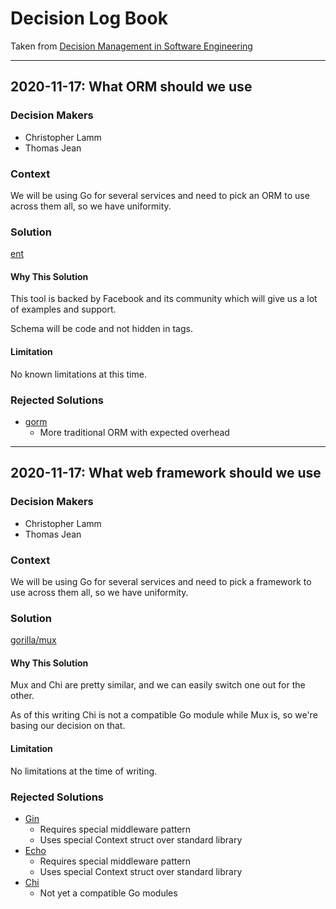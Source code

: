 # Decision Log Book

Taken from [Decision Management in Software Engineering](https://medium.com/swlh/decision-management-in-software-engineering-ca60f9d40e02)

---

## 2020-11-17: What ORM should we use

### Decision Makers

* Christopher Lamm
* Thomas Jean

### Context

We will be using Go for several services and need to pick an ORM to use across them all, so we have uniformity.

### Solution

[ent](https://github.com/facebook/ent)

#### Why This Solution

This tool is backed by Facebook and its community which will give us a lot of examples and support.

Schema will be code and not hidden in tags.

#### Limitation

No known limitations at this time.

### Rejected Solutions

* [gorm](https://gorm.io/)
    * More traditional ORM with expected overhead
 
---

## 2020-11-17: What web framework should we use

### Decision Makers

* Christopher Lamm
* Thomas Jean

### Context

We will be using Go for several services and need to pick a framework to use across them all, so we have uniformity.

### Solution

[gorilla/mux](https://github.com/gorilla/mux)

#### Why This Solution

Mux and Chi are pretty similar, and we can easily switch one out for the other.

As of this writing Chi is not a compatible Go module while Mux is, so we're basing our decision on that.

#### Limitation

No limitations at the time of writing.

### Rejected Solutions

* [Gin](https://github.com/gin-gonic/gin)
    * Requires special middleware pattern
    * Uses special Context struct over standard library
* [Echo](https://github.com/labstack/echo)
    * Requires special middleware pattern
    * Uses special Context struct over standard library
* [Chi](https://github.com/go-chi/chi)
    * Not yet a compatible Go modules
